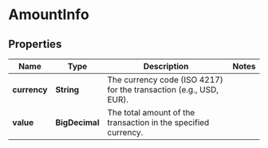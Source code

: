 # AmountInfo

## Properties
Name | Type | Description | Notes
------------ | ------------- | ------------- | -------------
**currency** | **String** | The currency code (ISO 4217) for the transaction (e.g., USD, EUR). |
**value** | **BigDecimal** | The total amount of the transaction in the specified currency. |
